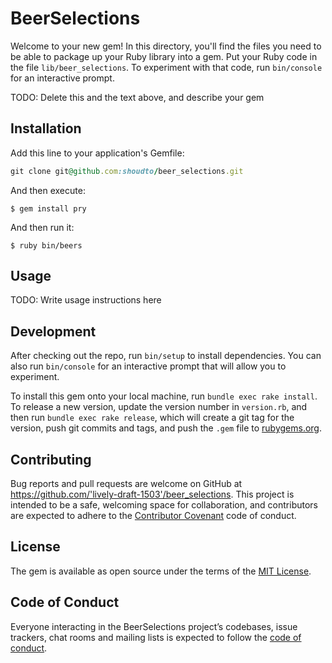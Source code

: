 # BeerSelections

Welcome to your new gem! In this directory, you'll find the files you need to be able to package up your Ruby library into a gem. Put your Ruby code in the file `lib/beer_selections`. To experiment with that code, run `bin/console` for an interactive prompt.

TODO: Delete this and the text above, and describe your gem

## Installation

Add this line to your application's Gemfile:

```ruby
git clone git@github.com:shoudto/beer_selections.git
```

And then execute:

    $ gem install pry

And then run it:

    $ ruby bin/beers

## Usage

TODO: Write usage instructions here

## Development

After checking out the repo, run `bin/setup` to install dependencies. You can also run `bin/console` for an interactive prompt that will allow you to experiment.

To install this gem onto your local machine, run `bundle exec rake install`. To release a new version, update the version number in `version.rb`, and then run `bundle exec rake release`, which will create a git tag for the version, push git commits and tags, and push the `.gem` file to [rubygems.org](https://rubygems.org).

## Contributing

Bug reports and pull requests are welcome on GitHub at https://github.com/'lively-draft-1503'/beer_selections. This project is intended to be a safe, welcoming space for collaboration, and contributors are expected to adhere to the [Contributor Covenant](http://contributor-covenant.org) code of conduct.

## License

The gem is available as open source under the terms of the [MIT License](https://opensource.org/licenses/MIT).

## Code of Conduct

Everyone interacting in the BeerSelections project’s codebases, issue trackers, chat rooms and mailing lists is expected to follow the [code of conduct](https://github.com/'lively-draft-1503'/beer_selections/blob/master/CODE_OF_CONDUCT.md).
